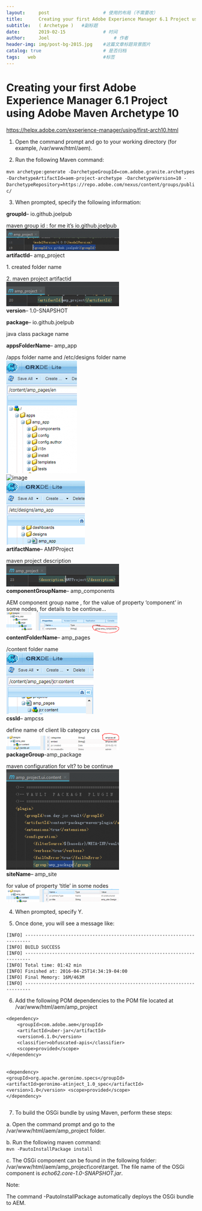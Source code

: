 ```yaml
---
layout:     post   				    # 使用的布局（不需要改）
title:      Creating your first Adobe Experience Manager 6.1 Project using Adobe Maven Archetype 10 				# 标题 
subtitle:   ( Archetype )   #副标题
date:       2019-02-15 				# 时间
author:     Joel 						# 作者
header-img: img/post-bg-2015.jpg 	#这篇文章标题背景图片
catalog: true 						# 是否归档
tags:	web							#标签
---
```

<h1><a id="Creating_your_first_Adobe_Experience_Manager_61_Project_using_Adobe_Maven_Archetype_10_1"></a>Creating your first Adobe Experience Manager 6.1 Project using Adobe Maven Archetype 10</h1>
<p><a href="https://helpx.adobe.com/experience-manager/using/first-arch10.html">https://helpx.adobe.com/experience-manager/using/first-arch10.html</a></p>
<ol>
<li>
<p>Open the command prompt and go to your working directory (for example, /var/www/html/aem).</p>
</li>
<li>
<p>Run the following Maven command:</p>
</li>
</ol>
<p><code>mvn archetype:generate -DarchetypeGroupId=com.adobe.granite.archetypes -DarchetypeArtifactId=aem-project-archetype -DarchetypeVersion=10 -DarchetypeRepository=https://repo.adobe.com/nexus/content/groups/public/</code></p>
<ol start="3">
<li>When prompted, specify the following information:</li>
</ol>
<p><strong>groupId</strong>– io.github.joelpub</p>
<p>maven group id : for me it’s io.github.joelpub <br>
<img src="https://github.com/JoelPub/joelpub.github.io/blob/master/img/blog/Capture-300x59.png?raw=true" alt="image"><br>
<strong>artifactId</strong>– amp_project</p>
<p>1. created folder name</p>
<p>2. maven project artifactid<br>
<img src="https://github.com/JoelPub/joelpub.github.io/blob/master/img/blog/Capture-1-300x65.png?raw=true" alt="image"><br>
<strong>version</strong>– 1.0-SNAPSHOT</p>
<p><strong>package</strong>– io.github.joelpub</p>
<p>java class package name</p>
<p><strong>appsFolderName</strong>– amp_app</p>
<p>/apps folder name and /etc/designs folder name<br>
<img src="https://github.com/JoelPub/joelpub.github.io/blob/master/img/blog/Capture-2-188x300.png?raw=true" alt="image"><br>
<img src="https://github.com/JoelPub/joelpub.github.io/blob/master/img/blog/Capture-3-208x300?raw=true" alt="image"><br>
<img src="https://github.com/JoelPub/joelpub.github.io/blob/master/img/blog/Capture-7.png?raw=true" alt="image"><br>
<strong>artifactName</strong>– AMPProject</p>
<p>maven project description<br>
<img src="https://github.com/JoelPub/joelpub.github.io/blob/master/img/blog/Capture-4-300x60.png?raw=true" alt="image"><br>
<strong>componentGroupName</strong>– amp_components</p>
<p>AEM component group name , for the value of property ‘component’ in some nodes, for details to be continue…<br>
<img src="https://github.com/JoelPub/joelpub.github.io/blob/master/img/blog/Capture-5-300x56.png?raw=true" alt="image"><br>
<strong>contentFolderName</strong>– amp_pages</p>
<p>/content folder name<br>
<img src="https://github.com/JoelPub/joelpub.github.io/blob/master/img/blog/Capture-6.png?raw=true" alt="image"><br>
<strong>cssId</strong>– ampcss</p>
<p>define name of client lib category css <br>
<img src="https://github.com/JoelPub/joelpub.github.io/blob/master/img/blog/Capture-8-300x45.png?raw=true" alt="image"><br>
<strong>packageGroup</strong>-amp_package</p>
<p>maven configuration for vlt? to be continue<br>
<img src="https://github.com/JoelPub/joelpub.github.io/blob/master/img/blog/Capture-9-300x267.png?raw=true" alt="image"><br>
<strong>siteName</strong>– amp_site</p>
<p>for value of property ‘title’ in some nodes<br>
<img src="https://github.com/JoelPub/joelpub.github.io/blob/master/img/blog/Capture-10-300x35.png?raw=true" alt="image"></p>
<ol start="4">
<li>
<p>When prompted, specify Y.</p>
</li>
<li>
<p>Once done, you will see a message like:</p>
</li>
</ol>
<pre><code>[INFO] ------------------------------------------------------------------------
[INFO] BUILD SUCCESS
[INFO] ------------------------------------------------------------------------
[INFO] Total time: 01:42 min
[INFO] Finished at: 2016-04-25T14:34:19-04:00
[INFO] Final Memory: 16M/463M
[INFO] ------------------------------------------------------------------------
</code></pre>
<ol start="6">
<li>Add the following POM dependencies to the POM file located at /var/www/html/aem/amp_project</li>
</ol>
<pre><code>&lt;dependency&gt;
    &lt;groupId&gt;com.adobe.aem&lt;/groupId&gt;
    &lt;artifactId&gt;uber-jar&lt;/artifactId&gt;
    &lt;version&gt;6.1.0&lt;/version&gt;
    &lt;classifier&gt;obfuscated-apis&lt;/classifier&gt;
    &lt;scope&gt;provided&lt;/scope&gt;
&lt;/dependency&gt;

&lt;dependency&gt;
    &lt;groupId&gt;org.apache.geronimo.specs&lt;/groupId&gt;
    &lt;artifactId&gt;geronimo-atinject_1.0_spec&lt;/artifactId&gt;
    &lt;version&gt;1.0&lt;/version&gt;
    &lt;scope&gt;provided&lt;/scope&gt;
&lt;/dependency&gt;
</code></pre>
<ol start="7">
<li>To build the OSGi bundle by using Maven, perform these steps:</li>
</ol>
<p>a. Open the command prompt and go to the /var/www/html/aem/amp_project folder.</p>
<p>b. Run the following maven command:<br>
<code>mvn -PautoInstallPackage install</code></p>
<p>c. The OSGi component can be found in the following folder: /var/www/html/aem/amp_project\core\target. The file name of the OSGi component is <em>echo62.core-1.0-SNAPSHOT.jar</em>.</p>
<p>Note:</p>
<p>The command -PautoInstallPackage automatically deploys the OSGi bundle to AEM.</p>
